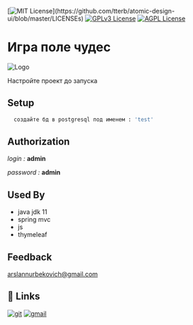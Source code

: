 [![MIT License](https://img.shields.io/apm/l/atomic-design-ui.svg?)](https://github.com/tterb/atomic-design-ui/blob/master/LICENSEs)
[![GPLv3 License](https://img.shields.io/badge/License-GPL%20v3-yellow.svg)](https://opensource.org/licenses/)
[![AGPL License](https://img.shields.io/badge/license-AGPL-blue.svg)](http://www.gnu.org/licenses/agpl-3.0)

# Игра поле чудес

![Logo](https://brotorrent.net/uploads/posts/2020-07/1595758310_chudes.png)

Настройте проект до запуска


## Setup

```bash
  создайте бд в postgresql под именем : 'test'
```

## Authorization

*login :* **admin**

*password :* **admin**

## Used By

 - java jdk 11 
 - spring mvc
 - js
 - thymeleaf

## Feedback

arslannurbekovich@gmail.com

## 🔗 Links
[![git](https://img.shields.io/badge/GIT-000?style=for-the-badge&logo=git&logoColor=white)](https://github.com/arslannurbekovich/)
[![gmail](https://img.shields.io/badge/@gmail-1DA1F2?style=for-the-badge&logo=gmail&logoColor=white)](https://gmail.com/)
